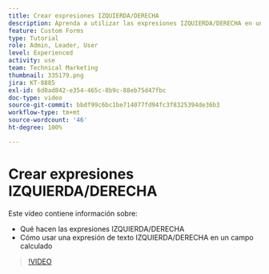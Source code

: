 ```yaml
---
title: Crear expresiones IZQUIERDA/DERECHA
description: Aprenda a utilizar las expresiones IZQUIERDA/DERECHA en un campo calculado en Adobe [!DNL Workfront].
feature: Custom Forms
type: Tutorial
role: Admin, Leader, User
level: Experienced
activity: use
team: Technical Marketing
thumbnail: 335179.png
jira: KT-8885
exl-id: 6d0ad842-e354-465c-8b9c-88eb75d47fbc
doc-type: video
source-git-commit: bbdf99c6bc1be714077fd94fc3f8325394de36b3
workflow-type: tm+mt
source-wordcount: '46'
ht-degree: 100%

---
```


# Crear expresiones IZQUIERDA/DERECHA

Este vídeo contiene información sobre:

* Qué hacen las expresiones IZQUIERDA/DERECHA
* Cómo usar una expresión de texto IZQUIERDA/DERECHA en un campo calculado

>[!VIDEO](https://video.tv.adobe.com/v/3417120/?quality=12&learn=on&enablevpops=1&captions=spa)
